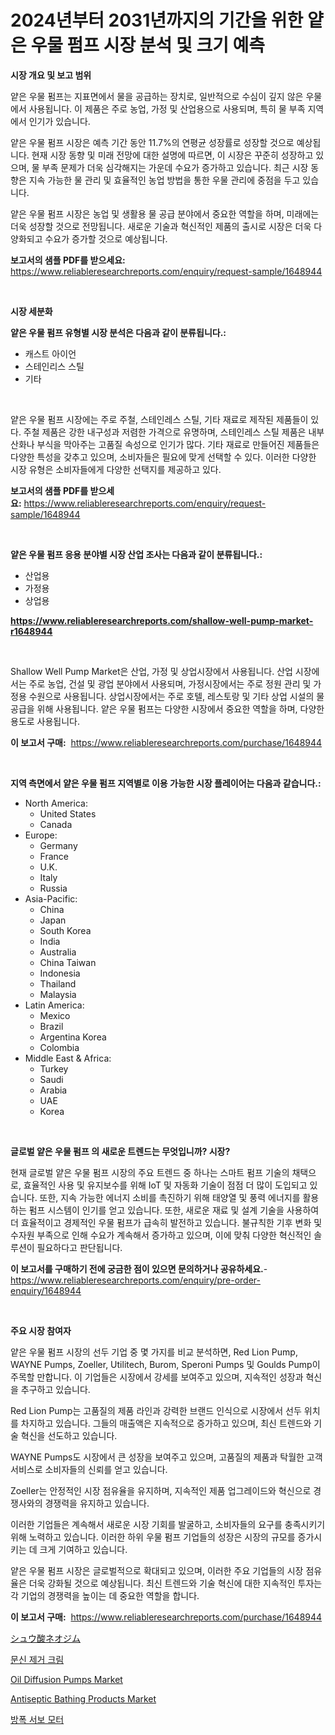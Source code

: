 <p><h1>2024년부터 2031년까지의 기간을 위한 얕은 우물 펌프 시장 분석 및 크기 예측</h1></p><p><strong>시장 개요 및 보고 범위</strong></p>
<p><p>얕은 우물 펌프는 지표면에서 물을 공급하는 장치로, 일반적으로 수심이 깊지 않은 우물에서 사용됩니다. 이 제품은 주로 농업, 가정 및 산업용으로 사용되며, 특히 물 부족 지역에서 인기가 있습니다.</p><p>얕은 우물 펌프 시장은 예측 기간 동안 11.7%의 연평균 성장률로 성장할 것으로 예상됩니다. 현재 시장 동향 및 미래 전망에 대한 설명에 따르면, 이 시장은 꾸준히 성장하고 있으며, 물 부족 문제가 더욱 심각해지는 가운데 수요가 증가하고 있습니다. 최근 시장 동향은 지속 가능한 물 관리 및 효율적인 농업 방법을 통한 우물 관리에 중점을 두고 있습니다.</p><p>얕은 우물 펌프 시장은 농업 및 생활용 물 공급 분야에서 중요한 역할을 하며, 미래에는 더욱 성장할 것으로 전망됩니다. 새로운 기술과 혁신적인 제품의 출시로 시장은 더욱 다양화되고 수요가 증가할 것으로 예상됩니다.</p></p>
<p><strong>보고서의 샘플 PDF를 받으세요:</strong> <a href="https://www.reliableresearchreports.com/enquiry/request-sample/1648944">https://www.reliableresearchreports.com/enquiry/request-sample/1648944</a></p>
<p>&nbsp;</p>
<p><strong>시장 세분화</strong></p>
<p><strong>얕은 우물 펌프 유형별 시장 분석은 다음과 같이 분류됩니다.:</strong></p>
<p><ul><li>캐스트 아이언</li><li>스테인리스 스틸</li><li>기타</li></ul></p>
<p>&nbsp;</p>
<p><p>얕은 우물 펌프 시장에는 주로 주철, 스테인레스 스틸, 기타 재료로 제작된 제품들이 있다. 주철 제품은 강한 내구성과 저렴한 가격으로 유명하며, 스테인레스 스틸 제품은 내부 산화나 부식을 막아주는 고품질 속성으로 인기가 많다. 기타 재료로 만들어진 제품들은 다양한 특성을 갖추고 있으며, 소비자들은 필요에 맞게 선택할 수 있다. 이러한 다양한 시장 유형은 소비자들에게 다양한 선택지를 제공하고 있다.</p></p>
<p><strong>보고서의 샘플 PDF를 받으세요:</strong>&nbsp;<a href="https://www.reliableresearchreports.com/enquiry/request-sample/1648944">https://www.reliableresearchreports.com/enquiry/request-sample/1648944</a></p>
<p>&nbsp;</p>
<p><strong> 얕은 우물 펌프 응용 분야별 시장 산업 조사는 다음과 같이 분류됩니다.:</strong></p>
<p><ul><li>산업용</li><li>가정용</li><li>상업용</li></ul></p>
<p><strong><a href="https://www.reliableresearchreports.com/shallow-well-pump-market-r1648944">https://www.reliableresearchreports.com/shallow-well-pump-market-r1648944</a></strong></p>
<p>&nbsp;</p>
<p><p>Shallow Well Pump Market은 산업, 가정 및 상업시장에서 사용됩니다. 산업 시장에서는 주로 농업, 건설 및 광업 분야에서 사용되며, 가정시장에서는 주로 정원 관리 및 가정용 수원으로 사용됩니다. 상업시장에서는 주로 호텔, 레스토랑 및 기타 상업 시설의 물 공급을 위해 사용됩니다. 얕은 우물 펌프는 다양한 시장에서 중요한 역할을 하며, 다양한 용도로 사용됩니다.</p></p>
<p><strong>이 보고서 구매:</strong>&nbsp; <a href="https://www.reliableresearchreports.com/purchase/1648944">https://www.reliableresearchreports.com/purchase/1648944</a></p>
<p>&nbsp;</p>
<p><strong>지역 측면에서 얕은 우물 펌프 지역별로 이용 가능한 시장 플레이어는 다음과 같습니다.:</strong></p>
<p><ul>
    <li>
        North America:
        <ul>
            <li>United States</li>
            <li>Canada</li>
        </ul>
    </li>
    <li>
        Europe:
        <ul>
            <li>Germany</li>
            <li>France</li>
            <li>U.K.</li>
            <li>Italy</li>
            <li>Russia</li>
        </ul>
    </li>
    <li>
        Asia-Pacific:
        <ul>
            <li>China</li>
            <li>Japan</li>
            <li>South Korea</li>
            <li>India</li>
            <li>Australia</li>
            <li>China Taiwan</li>
            <li>Indonesia</li>
            <li>Thailand</li>
            <li>Malaysia</li>
        </ul>
    </li>
    <li>
        Latin America:
        <ul>
            <li>Mexico</li>
            <li>Brazil</li>
            <li>Argentina Korea</li>
            <li>Colombia</li>
        </ul>
    </li>
    <li>
        Middle East & Africa:
        <ul>
            <li>Turkey</li>
            <li>Saudi</li>
            <li>Arabia</li>
            <li>UAE</li>
            <li>Korea</li>
        </ul>
    </li>
    </ul></p>
<p>&nbsp;</p>
<p><strong>글로벌 얕은 우물 펌프 의 새로운 트렌드는 무엇입니까? 시장?</strong></p>
<p><p>현재 글로벌 얕은 우물 펌프 시장의 주요 트렌드 중 하나는 스마트 펌프 기술의 채택으로, 효율적인 사용 및 유지보수를 위해 IoT 및 자동화 기술이 점점 더 많이 도입되고 있습니다. 또한, 지속 가능한 에너지 소비를 촉진하기 위해 태양열 및 풍력 에너지를 활용하는 펌프 시스템이 인기를 얻고 있습니다. 또한, 새로운 재료 및 설계 기술을 사용하여 더 효율적이고 경제적인 우물 펌프가 급속히 발전하고 있습니다. 불규칙한 기후 변화 및 수자원 부족으로 인해 수요가 계속해서 증가하고 있으며, 이에 맞춰 다양한 혁신적인 솔루션이 필요하다고 판단됩니다.</p></p>
<p><strong>이 보고서를 구매하기 전에 궁금한 점이 있으면 문의하거나 공유하세요.</strong>- <a href="https://www.reliableresearchreports.com/enquiry/pre-order-enquiry/1648944">https://www.reliableresearchreports.com/enquiry/pre-order-enquiry/1648944</a></p>
<p>&nbsp;</p>
<p><strong>주요 시장 참여자</strong></p>
<p><p>얕은 우물 펌프 시장의 선두 기업 중 몇 가지를 비교 분석하면, Red Lion Pump, WAYNE Pumps, Zoeller, Utilitech, Burom, Speroni Pumps 및 Goulds Pump이 주목할 만합니다. 이 기업들은 시장에서 강세를 보여주고 있으며, 지속적인 성장과 혁신을 추구하고 있습니다. </p><p>Red Lion Pump는 고품질의 제품 라인과 강력한 브랜드 인식으로 시장에서 선두 위치를 차지하고 있습니다. 그들의 매출액은 지속적으로 증가하고 있으며, 최신 트렌드와 기술 혁신을 선도하고 있습니다. </p><p>WAYNE Pumps도 시장에서 큰 성장을 보여주고 있으며, 고품질의 제품과 탁월한 고객 서비스로 소비자들의 신뢰를 얻고 있습니다. </p><p>Zoeller는 안정적인 시장 점유율을 유지하며, 지속적인 제품 업그레이드와 혁신으로 경쟁사와의 경쟁력을 유지하고 있습니다. </p><p>이러한 기업들은 계속해서 새로운 시장 기회를 발굴하고, 소비자들의 요구를 충족시키기 위해 노력하고 있습니다. 이러한 하위 우물 펌프 기업들의 성장은 시장의 규모를 증가시키는 데 크게 기여하고 있습니다. </p><p>얕은 우물 펌프 시장은 글로벌적으로 확대되고 있으며, 이러한 주요 기업들의 시장 점유율은 더욱 강화될 것으로 예상됩니다. 최신 트렌드와 기술 혁신에 대한 지속적인 투자는 각 기업의 경쟁력을 높이는 데 중요한 역할을 합니다.</p></p>
<p><strong>이 보고서 구매:</strong>&nbsp;&nbsp;<a href="https://www.reliableresearchreports.com/purchase/1648944">https://www.reliableresearchreports.com/purchase/1648944</a></p>
<p><p><a href="https://github.com/adcxff01450218/Market-Research-Report-List-1/blob/main/947132731003.md">シュウ酸ネオジム</a></p><p><a href="https://github.com/vsn7qpua81q/Market-Research-Report-List-1/blob/main/801573528404.md">문신 제거 크림</a></p><p><a href="https://github.com/sonuprakash1/Market-Research-Report-List-2/blob/main/oil-diffusion-pumps-market.md">Oil Diffusion Pumps Market</a></p><p><a href="https://www.linkedin.com/pulse/antiseptic-bathing-products-market-analysis-sze-forecasted-period-hex6f?trackingId=pS93JZKOLO7p9wuil3kbyw%3D%3D">Antiseptic Bathing Products Market</a></p><p><a href="https://medium.com/@chancelesch/%ED%8F%AD%EB%B0%9C-%EB%B0%A9%EC%A7%80-%EC%84%9C%EB%B3%B4-%EB%AA%A8%ED%84%B0-%EC%8B%9C%EC%9E%A5-%EB%B6%84%EC%84%9D-%EC%A0%84%EC%97%BC%EC%A0%81-%EC%82%B0%EC%97%85-%EC%A0%84%EB%A7%9D-%EB%B0%8F-%EC%98%88%EC%B8%A1-2024%EB%85%84%EB%B6%80%ED%84%B0-2031%EB%85%84-e0fe40fc18df">방폭 서보 모터</a></p></p>